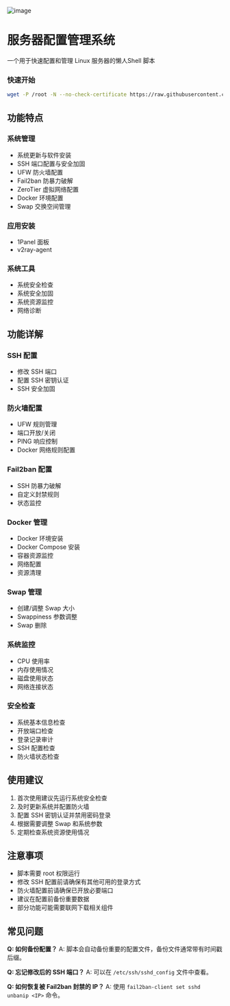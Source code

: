 ![image](https://github.com/user-attachments/assets/6077d526-4756-4ffb-a8c3-f06f29b1d75e)

# 服务器配置管理系统

一个用于快速配置和管理 Linux 服务器的懒人Shell 脚本

### 快速开始
```bash
wget -P /root -N --no-check-certificate https://raw.githubusercontent.com/li88iioo/init_server/refs/heads/main/init_server.sh && chmod 700 /root/init_server.sh && /root/init_server.sh
```

## 功能特点

### 系统管理
- 系统更新与软件安装
- SSH 端口配置与安全加固
- UFW 防火墙配置
- Fail2ban 防暴力破解
- ZeroTier 虚拟网络配置
- Docker 环境配置
- Swap 交换空间管理

### 应用安装
- 1Panel 面板
- v2ray-agent

### 系统工具
- 系统安全检查
- 系统安全加固
- 系统资源监控
- 网络诊断

## 功能详解

### SSH 配置
- 修改 SSH 端口
- 配置 SSH 密钥认证
- SSH 安全加固

### 防火墙配置
- UFW 规则管理
- 端口开放/关闭
- PING 响应控制
- Docker 网络规则配置

### Fail2ban 配置
- SSH 防暴力破解
- 自定义封禁规则
- 状态监控

### Docker 管理
- Docker 环境安装
- Docker Compose 安装
- 容器资源监控
- 网络配置
- 资源清理

### Swap 管理
- 创建/调整 Swap 大小
- Swappiness 参数调整
- Swap 删除

### 系统监控
- CPU 使用率
- 内存使用情况
- 磁盘使用状态
- 网络连接状态

### 安全检查
- 系统基本信息检查
- 开放端口检查
- 登录记录审计
- SSH 配置检查
- 防火墙状态检查

## 使用建议

1. 首次使用建议先运行系统安全检查
2. 及时更新系统并配置防火墙
3. 配置 SSH 密钥认证并禁用密码登录
4. 根据需要调整 Swap 和系统参数
5. 定期检查系统资源使用情况

## 注意事项

- 脚本需要 root 权限运行
- 修改 SSH 配置前请确保有其他可用的登录方式
- 防火墙配置前请确保已开放必要端口
- 建议在配置前备份重要数据
- 部分功能可能需要联网下载相关组件

## 常见问题

**Q: 如何备份配置？**
A: 脚本会自动备份重要的配置文件，备份文件通常带有时间戳后缀。

**Q: 忘记修改后的 SSH 端口？**
A: 可以在 `/etc/ssh/sshd_config` 文件中查看。

**Q: 如何恢复被 Fail2ban 封禁的 IP？**
A: 使用 `fail2ban-client set sshd unbanip <IP>` 命令。
